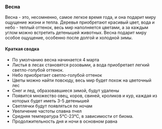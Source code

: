 ### Весна

Весна - это, несомненно, самое легкое время года, и она подарит миру ощущение жизни и тепла. 
Деревья приобретают красивый цвет, вода и небо - теплый оттенок, весь мир наполняется цветами, а за каждым углом можно встретить детенышей животных. 
Весна подарит миру особое ощущение, особенно после долгой и холодной зимы.  

#### Краткая сводка  

- По умолчанию весна начинается 4 марта
- Листья в лесах становятся розовыми, а вода приобретает легкий светло-голубой оттенок.
- Небо приобретает светло-голубой оттенок
- Цветы можно найти повсюду, весь мир будет похож на цветочный лес
- Снег и лед, образовавшиеся зимой, будут удалены
- Появится множество овец, коров, свиней, кроликов и кур, каждая из которых будет иметь 3-5 детенышей
- Светлячки будут появляться по ночам
- Увеличение частоты спавна пчел
- Средняя температура 5°C-23°C, в зависимости от биома.
- Продолжительность дня и ночи в основном равна
